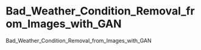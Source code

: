 # Bad_Weather_Condition_Removal_from_Images_with_GAN
Bad_Weather_Condition_Removal_from_Images_with_GAN
